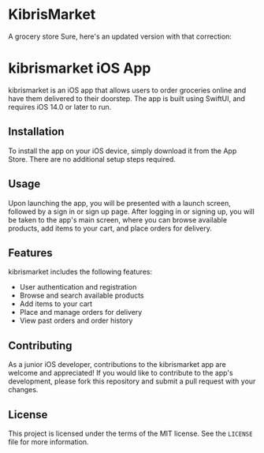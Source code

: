 # KibrisMarket
A grocery store
Sure, here's an updated version with that correction:

# kibrismarket iOS App

kibrismarket is an iOS app that allows users to order groceries online and have them delivered to their doorstep. The app is built using SwiftUI, and requires iOS 14.0 or later to run.

## Installation

To install the app on your iOS device, simply download it from the App Store. There are no additional setup steps required.

## Usage

Upon launching the app, you will be presented with a launch screen, followed by a sign in or sign up page. After logging in or signing up, you will be taken to the app's main screen, where you can browse available products, add items to your cart, and place orders for delivery.

## Features

kibrismarket includes the following features:

- User authentication and registration
- Browse and search available products
- Add items to your cart
- Place and manage orders for delivery
- View past orders and order history

## Contributing

As a junior iOS developer, contributions to the kibrismarket app are welcome and appreciated! If you would like to contribute to the app's development, please fork this repository and submit a pull request with your changes.

## License

This project is licensed under the terms of the MIT license. See the `LICENSE` file for more information.

